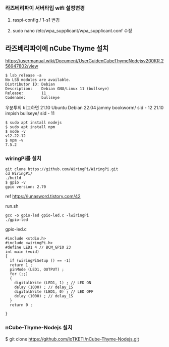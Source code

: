 
### 라즈베리파이 서버타입 wifi 설정변경
 1. raspi-config / 1-s1  변경
 
 2.  sudo nano /etc/wpa_supplicant/wpa_supplicant.conf 수정




## 라즈베리파이에 nCube Thyme 설치
https://usermanual.wiki/Document/UserGuidenCubeThymeNodejsv200KR.256947802/view

```
$ lsb_release -a
No LSB modules are available.
Distributor ID: Debian
Description:    Debian GNU/Linux 11 (bullseye)
Release:        11
Codename:       bullseye
```

 우분투의 비교하면 21.10
Ubuntu	Debian
22.04 jammy	bookworm/ sid - 12
21.10 impish	bullseye/ sid - 11

```
$ sudo apt install nodejs
$ sudo apt install npm
$ node -v
v12.22.12
$ npm -v
7.5.2
```

### wiringPi를 설치

```
git clone https://github.com/WiringPi/WiringPi.git
cd WiringPi/
./build
$ gpio -v
gpio version: 2.70
```
ref https://lunasword.tistory.com/42

run.sh
```
gcc -o gpio-led gpio-led.c -lwiringPi
./gpio-led
```

gpio-led.c
```
#include <stdio.h>
#include <wiringPi.h>
#define LED1 4 // BCM_GPIO 23
int main (void)
{
  if (wiringPiSetup () == -1)
  return 1 ;
  pinMode (LED1, OUTPUT) ;
  for (;;)
  {
    digitalWrite (LED1, 1) ; // LED ON
    delay (1000) ; // delay_1S
    digitalWrite (LED1, 0) ; // LED OFF
    delay (1000) ; // delay_1S
  }
  return 0 ;

}
```



### nCube-Thyme-Nodejs 설치
$ git clone https://github.com/IoTKETI/nCube-Thyme-Nodejs.git










